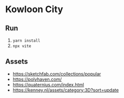 # Kowloon City
## Run
1. `yarn install`
2. `npx vite`

## Assets
- https://sketchfab.com/collections/popular
- https://polyhaven.com/
- https://quaternius.com/index.html
- https://kenney.nl/assets/category:3D?sort=update
